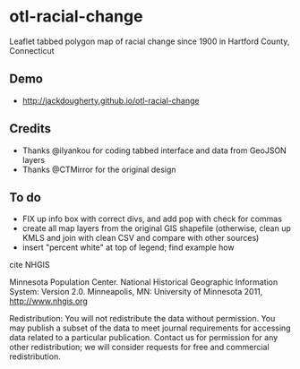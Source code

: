 # otl-racial-change
Leaflet tabbed polygon map of racial change since 1900 in Hartford County, Connecticut

## Demo
- http://jackdougherty.github.io/otl-racial-change

## Credits
- Thanks @ilyankou for coding tabbed interface and data from GeoJSON layers
- Thanks @CTMirror for the original design

## To do

- FIX up info box with correct divs, and add pop with check for commas
- create all map layers from the original GIS shapefile (otherwise, clean up KMLS and join with clean CSV and compare with other sources)
- insert "percent white" at top of legend; find example how

cite NHGIS

Minnesota Population Center. National Historical Geographic Information System: Version 2.0. Minneapolis, MN: University of Minnesota 2011, http://www.nhgis.org

Redistribution: You will not redistribute the data without permission. You may publish a subset of the data to meet journal requirements for accessing data related to a particular publication. Contact us for permission for any other redistribution; we will consider requests for free and commercial redistribution.
